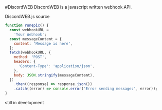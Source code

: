 #DiscordWEB
DiscordWEB is a javascript written webhook API.

DiscordWEB.js source
```js
function runepic() {
  const webhookURL =
    'Your Webhook';
  const messageContent = {
    content: 'Message is here',
  };
  fetch(webhookURL, {
    method: 'POST',
    headers: {
      'Content-Type': 'application/json',
    },
    body: JSON.stringify(messageContent),
  })
    .then((response) => response.json())
    .catch((error) => console.error('Error sending message:', error));
}
```

still in development
